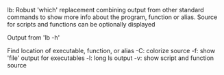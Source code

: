 lb: Robust 'which' replacement combining output from other
standard commands to show more info about the program, function
or alias.
Source for scripts and functions can be optionally displayed

Output from 'lb -h'

Find location of executable, function, or alias
  -C: colorize source
  -f: show 'file' output for executables
  -l: long ls output
  -v: show script and function source
